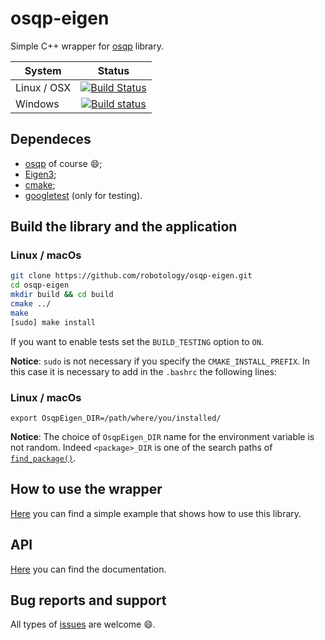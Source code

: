 # osqp-eigen
Simple C++ wrapper for [osqp](http://osqp.readthedocs.io/en/latest/index.html) library.

| System        | Status                                                                                                                                                                      |
| ------------- | :-------------:                                                                                                                                                             |
| Linux / OSX   | [![Build Status](https://travis-ci.org/robotology/osqp-eigen.svg?branch=master)](https://travis-ci.org/robotology/osqp-eigen)                                               |
| Windows       | [![Build status](https://ci.appveyor.com/api/projects/status/1uecfmyvxb2dujt9/branch/master?svg=true)](https://ci.appveyor.com/project/robotology/osqp-eigen/branch/master) |


## Dependeces
- [osqp](http://osqp.readthedocs.io/en/latest/index.html) of course :smile:;
- [Eigen3](http://eigen.tuxfamily.org/index.php?title=Main_Page);
- [cmake](https://cmake.org/);
- [googletest](https://github.com/google/googletest) (only for testing).

## Build the library and the application
### Linux / macOs
```sh
git clone https://github.com/robotology/osqp-eigen.git
cd osqp-eigen
mkdir build && cd build
cmake ../
make
[sudo] make install
```
If you want to enable tests set the `BUILD_TESTING` option to `ON`.

**Notice**: ``sudo`` is not necessary if you specify the ``CMAKE_INSTALL_PREFIX``. In this case it is necessary to add in the ``.bashrc`` the following lines:

### Linux / macOs
```
export OsqpEigen_DIR=/path/where/you/installed/
```

**Notice**:  The choice of `OsqpEigen_DIR` name for the environment variable is not random. Indeed `<package>_DIR` is one of the search paths of [`find_package()`](https://cmake.org/cmake/help/v3.0/command/find_package.html).

## How to use the wrapper
[Here](./example/) you can find a simple example that shows how to use this library.

## API
[Here](https://robotology.github.io/osqp-eigen/) you can find the documentation.

## Bug reports and support
All types of [issues](https://github.com/robotology/osqp-eigen/issues/new) are welcome :smile:.
